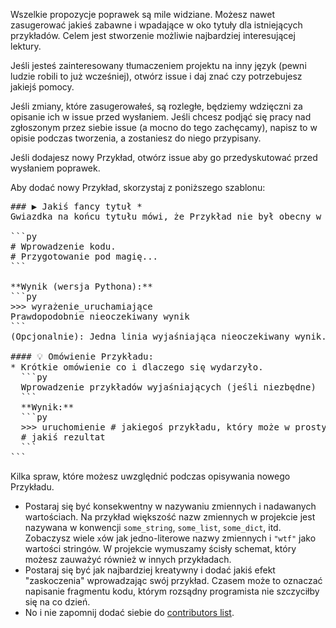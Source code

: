 Wszelkie propozycje poprawek są mile widziane. Możesz nawet zasugerować jakieś zabawne i wpadające w oko tytuły dla istniejących przykładów. Celem jest stworzenie możliwie najbardziej interesującej lektury.

Jeśli jesteś zainteresowany tłumaczeniem projektu na inny język (pewni ludzie robili to już wcześniej), otwórz issue i daj znać czy potrzebujesz jakiejś pomocy.

Jeśli zmiany, które zasugerowałeś, są rozległe, będziemy wdzięczni za opisanie ich w issue przed wysłaniem. Jeśli chcesz podjąć się pracy nad zgłoszonym przez siebie issue (a mocno do tego zachęcamy), napisz to w opisie podczas tworzenia, a zostaniesz do niego przypisany.

Jeśli dodajesz nowy Przykład, otwórz issue aby go przedyskutować przed wysłaniem poprawek.

Aby dodać nowy Przykład, skorzystaj z poniższego szablonu:

<pre>
### ▶ Jakiś fancy tytuł *
Gwiazdka na końcu tytułu mówi, że Przykład nie był obecny w ostatnim releasie i został dodany niedawno.

```py
# Wprowadzenie kodu.
# Przygotowanie pod magię...
```

**Wynik (wersja Pythona):**
```py
>>> wyrażenie_uruchamiające
Prawdopodobnie nieoczekiwany wynik
```
(Opcjonalnie): Jedna linia wyjaśniająca nieoczekiwany wynik.

#### 💡 Omówienie Przykładu:
* Krótkie omówienie co i dlaczego się wydarzyło.
  ```py
  Wprowadzenie przykładów wyjaśniających (jeśli niezbędne)
  ```
  **Wynik:**
  ```py
  >>> uruchomienie # jakiegoś przykładu, który może w prosty sposób wytłumaczyć magie
  # jakiś rezultat
  ```
```
</pre>


Kilka spraw, które możesz uwzględnić podczas opisywania nowego Przykładu.

- Postaraj się być konsekwentny w nazywaniu zmiennych i nadawanych wartościach. Na przykład większość nazw zmiennych w
projekcie jest nazywana w konwencji `some_string`, `some_list`, `some_dict`, itd. Zobaczysz wiele `x`ów jak jedno-literowe
nazwy zmiennych i `"wtf"` jako wartości stringów. W projekcie wymuszamy ścisły schemat, który możesz zauważyć również w innych przykładach.
- Postaraj się być jak najbardziej kreatywny i dodać jakiś efekt "zaskoczenia" wprowadzając swój przykład. Czasem może to
oznaczać napisanie fragmentu kodu, którym rozsądny programista nie szczyciłby się na co dzień.
- No i nie zapomnij dodać siebie do [contributors list](/CONTRIBUTING.md).